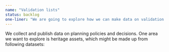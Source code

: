 ```yaml
---
name: "Validation lists"
status: backlog
one-liner: "We are going to explore how we can make data on validation lists easier to find, use and trust."
---
```

We collect and publish data on planning policies and decisions. One area we want to explore is heritage assets, which might be made up from following datasets:

